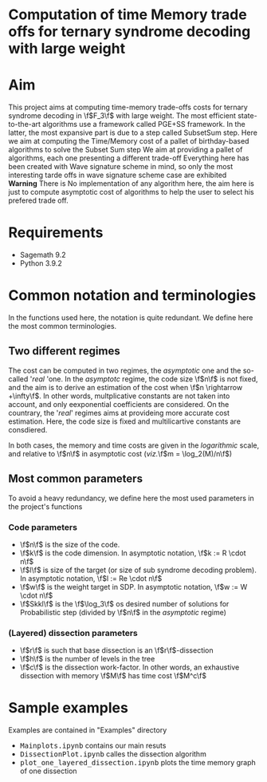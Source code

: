 # Computation of time Memory trade offs for ternary syndrome decoding with large weight 

# Aim
This project aims at computing time-memory trade-offs costs for ternary syndrome decoding in \f$F_3\f$ with large weight.
The most efficient state-to-the-art algorithms use a framework called PGE+SS framework. In the latter, the most expansive part is due to a step called SubsetSum step.
Here we aim at computing the Time/Memory cost of a pallet of birthday-based algorithms to solve the Subset Sum step
We aim at providing a pallet of algorithms, each one presenting a different trade-off
Everything here has been created with Wave signature scheme in mind, so only the most interesting tarde offs in wave signature scheme case are exhibited <br />
**Warning** There is No implementation of any algorithm here, the aim here is just to compute asymptotic cost of algorithms to help the user to select his prefered trade off.


# Requirements
* Sagemath 9.2
* Python 3.9.2

# Common notation and terminologies

In the functions used here, the notation is quite redundant. We define here the most common terminologies.

## Two different regimes

The cost can be computed in two regimes, the *asymptotic* one and the so-called '*real* 'one.
In the *asymptotc* regime, the code size \f$n\f$ is not fixed, and the aim is to derive an estimation of the cost when \f$n \rightarrow +\infty\f$.
In other words, multplicative constants are not taken into account, and only eexponential coefficients are considered.
On the countrary, the '*real*' regimes aims at provideing more accurate cost estimation. Here, the code size is fixed and multilicartive constants are consdiered. <br />

In both cases, the memory and time costs are given in the *logarithmic* scale, and relative to \f$n\f$ in asymptotic cost (*viz.*\f$m = \log_2(M)/n\f$)

## Most common parameters

To avoid a heavy redundancy, we define here the most used parameters in the project's functions

### Code parameters
*  \f$n\f$ is the size of the code. 
*  \f$k\f$ is the code dimension. In asymptotic notation, \f$k := R \cdot n\f$
*  \f$l\f$ is size of the target (or size of sub syndrome decoding problem). In asymptotic notation, \f$l := Re \cdot n\f$
*  \f$w\f$ is the weight target in SDP. In asymptotic notation, \f$w := W \cdot n\f$
* \f$Skkl\f$ is the \f$\log_3\f$ os desired number of solutions for Probabilistic step (divided by \f$n\f$ in the  *asymptotic* regime)



### (Layered) dissection parameters
*  \f$r\f$ is such that base dissection is an \f$r\f$-dissection
* \f$h\f$ is the number of levels in the tree
* \f$c\f$ is the dissection work-factor. In other words, an exhaustive dissection with memory \f$M\f$ has time cost \f$M^c\f$


# Sample examples
Examples are contained in "Examples" directory 
*  <tt>Mainplots.ipynb</tt> contains our main resuts
*  <tt>DissectionPlot.ipynb</tt> calles the dissection algorithm
* <tt>plot_one_layered_dissection.ipynb</tt> plots the time memory graph of one dissection



